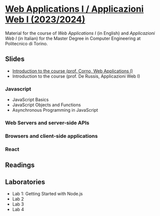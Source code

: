 # [Web Applications I / Applicazioni Web I (2023/2024)](https://github.com/polito-webapp1)

Material for the course of _Web Applications I_ (in English) and _Applicazioni Web I_ (in Italian) for the Master Degree in Computer Engineering at Politecnico di Torino.

## Slides

- [Introduction to the course (prof. Corno, Web Applications I)](./slide/00-intro-2024-WA1.pdf)
- Introduction to the course (prof. De Russis, Applicazioni Web I)

### Javascript

- JavaScript Basics
- JavaScript Objects and Functions
- Asynchronous Programming in JavaScript


### Web Servers and server-side APIs


### Browsers and client-side applications


### React


## Readings


## Laboratories

- Lab 1: Getting Started with Node.js
- Lab 2
- Lab 3
- Lab 4

